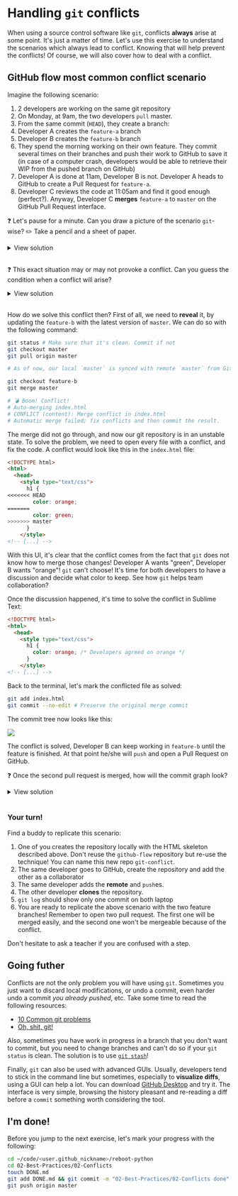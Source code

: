 # Handling `git` conflicts

When using a source control software like `git`, conflicts **always** arise at some point. It's just a matter of time. Let's use this exercise to understand the scenarios which always lead to conflict. Knowing that will help prevent the conflicts! Of course, we will also cover how to deal with a conflict.

## GitHub flow most common conflict scenario

Imagine the following scenario:

1. 2 developers are working on the same git repository
1. On Monday, at 9am, the two developers `pull` master.
1. From the same commit (`HEAD`), they create a branch:
  1. Developer A creates the `feature-a` branch
  1. Developer B creates the `feature-b` branch
1. They spend the morning working on their own feature. They commit several times on their branches and push their work to GitHub to save it (in case of a computer crash, developers would be able to retrieve their WIP from the pushed branch on GitHub)
1. Developer A is done at 11am, Developer B is not. Developer A heads to GitHub to create a Pull Request for `feature-a`.
1. Developer C reviews the code at 11:05am and find it good enough (perfect?). Anyway, Developer C **merges** `feature-a` to `master` on the GitHub Pull Request interface.

❓ Let's pause for a minute. Can you draw a picture of the scenario `git`-wise? ✏️ Take a pencil and a sheet of paper.

<details><summary markdown='span'>View solution
</summary>

![](https://res.cloudinary.com/wagon/image/upload/v1560714952/merge-a_onl0os.png)

</details>

<br>

❓ This exact situation may or may not provoke a conflict. Can you guess the condition when a conflict will arise?

<details><summary markdown='span'>View solution
</summary>

Let's suppose that on Monday, 9am, the latest commit in `master` held the following content for `./index.html`:

```html
<!DOCTYPE html>
<html>
  <head>
    <style type="text/css">
      h1 {
        color: red;
      }
    </style>
  </head>
  <body>
    <h1>Hello world!</h1>
  </body>
</html>
```

💡 CSS should be in a separated file. We just try to keep this example simple.

Now suppose that in `feature-a`, Developer A changed line 6 of this file to put `color: green`. During the same time, Developer B changed the exect same line in `feature-b` to put `color: orange`.

As `feature-a` got merged, `master` now has `color: green` on line 6. That's a conflict that will arise as this line changed since `feature-b` was created **and** it was changed in a commit of `feature-b`. If those two conditions are met, **then** you will always have a conflict.

</details>

<br>

How do we solve this conflict then? First of all, we need to __reveal__ it, by updating the `feature-b` with the latest version of `master`. We can do so with the following command:

```bash
git status # Make sure that it's clean. Commit if not
git checkout master
git pull origin master

# As of now, our local `master` is synced with remote `master` from GitHub

git checkout feature-b
git merge master

# 💣 Boom! Conflict!
# Auto-merging index.html
# CONFLICT (content): Merge conflict in index.html
# Automatic merge failed; fix conflicts and then commit the result.
```

The merge did not go through, and now our git repository is in an unstable state. To solve the problem, we need to open every file with a conflict, and fix the code. A conflict would look like this in the `index.html` file:

```html
<!DOCTYPE html>
<html>
  <head>
    <style type="text/css">
      h1 {
<<<<<<< HEAD
        color: orange;
=======
        color: green;
>>>>>>> master
      }
    </style>
<!-- [...] -->
```

With this UI, it's clear that the conflict comes from the fact that `git` does not know how to merge those changes! Developer A wants "green", Developer B wants "orange"! `git` can't choose! It's time for both developers to have a discussion and decide what color to keep. See how `git` helps team collaboration?

Once the discussion happened, it's time to solve the conflict in Sublime Text:

```html
<!DOCTYPE html>
<html>
  <head>
    <style type="text/css">
      h1 {
        color: orange; /* Developers agreed on orange */
      }
    </style>
<!-- [...] -->
```

Back to the terminal, let's mark the conflicted file as solved:

```bash
git add index.html
git commit --no-edit # Preserve the original merge commit
```

The commit tree now looks like this:

![](https://res.cloudinary.com/wagon/image/upload/v1560714980/merge-master-in-b_vpds1x.png)

The conflict is solved, Developer B can keep working in `feature-b` until the feature is finished. At that point he/she will `push` and open a Pull Request on GitHub.

❓ Once the second pull request is merged, how will the commit graph look?

<details><summary markdown="span">View solution
</summary>

![](https://res.cloudinary.com/wagon/image/upload/v1560714962/merge-b_ason4h.png)

</details>

<br>

### Your turn!

Find a buddy to replicate this scenario:

1. One of you creates the repository locally with the HTML skeleton described above. Don't reuse the `github-flow` repository but re-use the technique! You can name this new repo `git-conflict`.
1. The same developer goes to GitHub, create the repository and add the other as a collaborator
1. The same developer adds the **remote** and `push`es.
1. The other developer **clones** the repository.
1. `git log` should show only one commit on both laptop
1. You are ready to replicate the above scenario with the two feature branches! Remember to open two pull request. The first one will be merged easily, and the second one won't be mergeable because of the conflict.

Don't hesitate to ask a teacher if you are confused with a step.

## Going futher

Conflicts are not the only problem you will have using `git`. Sometimes you just want to discard local modifications, or undo a commit, even harder undo a commit _you already pushed_, etc. Take some time to read the following resources:

- [10 Common git problems](https://www.codementor.io/citizen428/git-tutorial-10-common-git-problems-and-how-to-fix-them-aajv0katd)
- [Oh, shit, git!](http://ohshitgit.com/)

Also, sometimes you have work in progress in a branch that you don't want to commit, but you need to change branches and can't do so if your `git status` is clean. The solution is to use [`git stash`](https://www.atlassian.com/git/tutorials/saving-changes/git-stash)!

Finally, `git` can also be used with advanced GUIs. Usually, developers tend to stick in the command line but sometimes, especially to **visualize diffs**, using a GUI can help a lot. You can download [GitHub Desktop](https://desktop.github.com/) and try it. The interface is very simple, browsing the history pleasant and re-reading a diff before a `commit` something worth considering the tool.

## I'm done!

Before you jump to the next exercise, let's mark your progress with the following:

```bash
cd ~/code/<user.github_nickname>/reboot-python
cd 02-Best-Practices/02-Conflicts
touch DONE.md
git add DONE.md && git commit -m "02-Best-Practices/02-Conflicts done"
git push origin master
```
